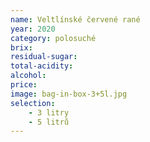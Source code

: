 ```yaml
---
name: Veltlínské červené rané 
year: 2020 
category: polosuché
brix: 
residual-sugar: 
total-acidity: 
alcohol: 
price: 
image: bag-in-box-3+5l.jpg
selection:
    - 3 litry
    - 5 litrů
---
```



